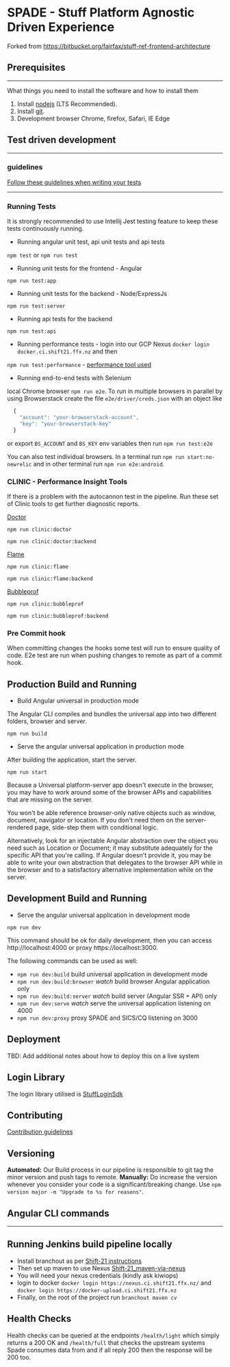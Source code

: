 # SPADE - Stuff Platform Agnostic Driven Experience

Forked from https://bitbucket.org/fairfax/stuff-ref-frontend-architecture

## Prerequisites

---

What things you need to install the software and how to install them

1. Install [nodejs](https://nodejs.org/en/download/) (LTS Recommended).
2. Install [git](https://git-scm.com/downloads).
3. Development browser Chrome, firefox, Safari, IE Edge

## Test driven development

---

### guidelines

[Follow these guidelines when writing your tests](https://stuffnz.atlassian.net/wiki/spaces/DE/pages/659619848/SPADE+-+Test+pyramid)

---

### Running Tests

It is strongly recommended to use Intellij Jest testing feature to keep these tests continuously running.

- Running angular unit test, api unit tests and api tests

`npm test` or `npm run test`

- Running unit tests for the frontend - Angular

`npm run test:app`

- Running unit tests for the backend - Node/ExpressJs

`npm run test:server`

- Running api tests for the backend

`npm run test:api`

- Running performance tests - login into our GCP Nexus `docker login docker.ci.shift21.ffx.nz` and then

`npm run test:performance` - [performance tool used](https://bitbucket.org/fairfax/stuff-yokohama-autocannon/src/master/)

- Running end-to-end tests with Selenium

local Chrome browser `npm run e2e`. To run in multiple browsers in parallel by using Browserstack create the file `e2e/driver/creds.json` with an object like

```javascript
  {
    "account": "your-browserstack-account",
    "key": "your-browserstack-key"
  }
```

or export `BS_ACCOUNT` and `BS_KEY` env variables then run
`npm run test:e2e`

You can also test individual browsers. In a terminal run `npm run start:no-newrelic` and in other terminal run `npm run e2e:android`.

### CLINIC - Performance Insight Tools

If there is a problem with the autocannon test in the pipeline. Run these set of Clinic tools to get further diagnostic reports.

[Doctor](https://clinicjs.org/doctor/)

`npm run clinic:doctor`

`npm run clinic:doctor:backend`

[Flame](https://clinicjs.org/flame/)

`npm run clinic:flame`

`npm run clinic:flame:backend`

[Bubbleprof](https://clinicjs.org/bubbleprof/)

`npm run clinic:bubbleprof`

`npm run clinic:bubbleprof:backend`

### Pre Commit hook

When committing changes the hooks some test will run to ensure quality of code.
E2e test are run when pushing changes to remote as part of a commit hook.

## Production Build and Running

- Build Angular universal in production mode

The Angular CLI compiles and bundles the universal app into two different folders, browser and server.

```
npm run build
```

- Serve the angular universal application in production mode

After building the application, start the server.

```
npm run start
```

Because a Universal platform-server app doesn't execute in the browser, you may have to work around some of the browser APIs and capabilities that are missing on the server.

You won't be able reference browser-only native objects such as window, document, navigator or location. If you don't need them on the server-rendered page, side-step them with conditional logic.

Alternatively, look for an injectable Angular abstraction over the object you need such as Location or Document; it may substitute adequately for the specific API that you're calling. If Angular doesn't provide it, you may be able to write your own abstraction that delegates to the browser API while in the browser and to a satisfactory alternative implementation while on the server.

## Development Build and Running

- Serve the angular universal application in development mode

```
npm run dev
```

This command should be ok for daily development, then you can access http://localhost:4000 or proxy https://localhost:3000.

The following commands can be used as well:

- `npm run dev:build` build universal application in development mode
- `npm run dev:build:browser` _watch_ build browser Angular application only
- `npm run dev:build:server` _watch_ build server (Angular SSR + API) only
- `npm run dev:serve` _watch_ serve the universal application listening on 4000
- `npm run dev:proxy` proxy SPADE and SICS/CQ listening on 3000

## Deployment

TBD: Add additional notes about how to deploy this on a live system

## Login Library

The login library utilised is [StuffLoginSdk](https://stuffnz.atlassian.net/wiki/spaces/MEM/pages/702971995/Stuff+Login+Browser+SDK+-+V1.2.0)

## Contributing

[Contribution guidelines](https://stuffnz.atlassian.net/wiki/spaces/DE/pages/653230081/Experience+Frontend+Contribution)

## Versioning

**Automated:**
Our Build process in our pipeline is responsible to git tag the minor version and push tags to remote.
**Manually:**
Do increase the version whenever you consider your code is a significant/breaking change. Use `npm version major -m "Upgrade to %s for reasons"`.

## Angular CLI commands

---

## Running Jenkins build pipeline locally

- Install branchout as per [Shift-21 instructions](https://bitbucket.org/fairfax/stuff-shift21/src)
- Then set up maven to use Nexus [Shift-21_maven-via-nexus](https://bitbucket.org/fairfax/stuff-shift21/src/48036a95708a7b3e1b84cf41f1043dadd3edfc0d/docs/maven-via-nexus.md)
- You will need your nexus credentials (kindly ask kiwiops)
- login to docker `docker login https://nexus.ci.shift21.ffx.nz/` and `docker login https://docker-upload.ci.shift21.ffx.nz`
- Finally, on the root of the project run `branchout maven cv`

## Health Checks

Health checks can be queried at the endpoints `/health/light` which simply returns a 200 OK
and `/health/full` that checks the upstream systems Spade consumes data from and if all reply 200 then the response
will be 200 too.
